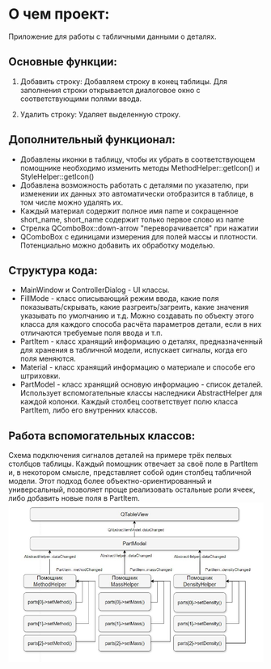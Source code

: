 ﻿# О чем проект:
Приложение для работы с табличными данными о деталях.

## Основные функции: 
1. Добавить строку:
Добавляем строку в конец таблицы.
Для заполнения строки открывается диалоговое окно с соответствующими полями ввода.

2. Удалить строку:
Удаляет выделенную строку.

## Дополнительный функционал:
- Добавлены иконки в таблицу, чтобы их убрать в соответствующем помощнике необходимо 
изменить методы MethodHelper::getIcon() и StyleHelper::getIcon()
- Добавлена возможность работать с деталями по указателю, при изменении их данных
это автоматически отобразится в таблице, в том числе можно удалять их.
- Каждый материал содержит полное имя name и сокращенное short_name, short_name 
содержит только первое слово из name
- Стрелка QComboBox::down-arrow "переворачивается" при нажатии
- QComboBox с единицами измерения для полей массы и плотности. Потенциально можно
добавить их обработку моделью.

## Структура кода:
- MainWindow и ControllerDialog - UI классы.
- FillMode - класс описывающий режим ввода, какие поля показывать/скрывать, какие
разгреить/загреить, какие значения указывать по умолчанию и т.д. Можно создавать
по объекту этого класса для каждого способа расчёта параметров детали, если в них 
отличаются требуемые поля ввода и т.п.
- PartItem - класс хранящий информацию о деталях, предназначенный для хранения в
табличной модели, испускает сигналы, когда его поля меняются.
- Material - класс хранящий информацию о материале и способе его штриховки.
- PartModel - класс хранящий основую информацию - список деталей. Использует 
вспомогательные классы наследники AbstractHelper для каждой колонки.
Каждый столбец соответствует полю класса PartItem, либо его внутренних классов.

## Работа вспомогательных классов:
Схема подключения сигналов деталей на примере трёх пелвых столбцов таблицы.
Каждый помощник отвечает за своё поле в PartItem и, в некотором смысле, 
представляет собой один столбец табличной модели. Этот подход более
объектно-ориентированный и универсальный, позволяет проще реализовать остальные
роли ячеек, либо добавить новые поля в PartItem.
![chart](/readme_media/helpers_net.jpg)  

